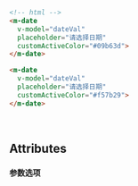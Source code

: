 <br/>

```html
<!-- html -->
<m-date
  v-model="dateVal"
  placeholder="请选择日期"
  customActiveColor="#09b63d">
</m-date>

<m-date
  v-model="dateVal"
  placeholder="请选择日期"
  customActiveColor="#f57b29">
</m-date>
```
<br/>

## Attributes
#### 参数选项
<br/>